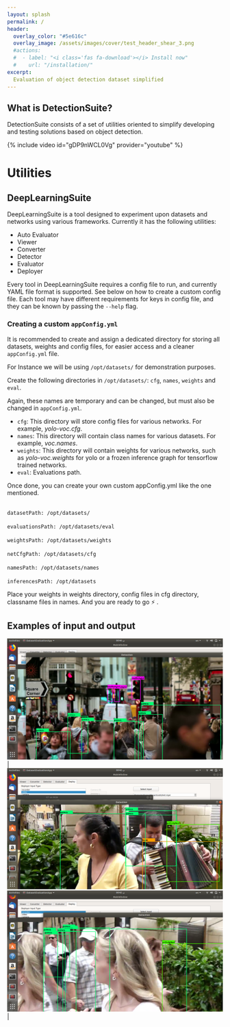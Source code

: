 ```yaml
---
layout: splash
permalink: /
header:
  overlay_color: "#5e616c"
  overlay_image: /assets/images/cover/test_header_shear_3.png
  #actions:
  #  - label: "<i class='fas fa-download'></i> Install now"
  #    url: "/installation/"
excerpt: 
  Evaluation of object detection dataset simplified
---
```



## What is DetectionSuite?

DetectionSuite consists of a set of utilities oriented to simplify developing and testing solutions based on object detection.

{% include video id="gDP9nWCL0Vg" provider="youtube" %}

# Utilities

## DeepLearningSuite

DeepLearningSuite is a tool designed to experiment upon datasets and networks using various frameworks. Currently it has the following utilities:

+ Auto Evaluator
+ Viewer
+ Converter
+ Detector
+ Evaluator
+ Deployer

Every tool in DeepLearningSuite requires a config file to run, and currently YAML file format is supported. See below on how to create a custom config file.
Each tool may have different requirements for keys in config file, and they can be known by passing the ```--help``` flag.

### Creating a custom ```appConfig.yml```
It is recommended to create and assign a dedicated directory for storing all datasets, weights and config files, for easier access and a cleaner ```appConfig.yml``` file.

For Instance we will be using ```/opt/datasets/``` for demonstration purposes.

Create the following directories in ```/opt/datasets/```: ```cfg```, ```names```, ```weights``` and ```eval```.

Again, these names are temporary and can be changed, but must also be changed in ```appConfig.yml```.

* ```cfg```: This directory will store config files for various networks. For example, *yolo-voc.cfg*.
* ```names```: This directory will contain class names for various datasets. For example, *voc.names*.
* ```weights```: This directory will contain weights for various networks, such as *yolo-voc.weights* for yolo or a frozen inference graph for tensorflow trained networks.
* ```eval```: Evaluations path.

Once done, you can create your own custom appConfig.yml like the one mentioned.

```

datasetPath: /opt/datasets/

evaluationsPath: /opt/datasets/eval

weightsPath: /opt/datasets/weights

netCfgPath: /opt/datasets/cfg

namesPath: /opt/datasets/names

inferencesPath: /opt/datasets

```

Place your weights in weights directory, config files in cfg directory, classname files in names. And you are ready to go ⚡️ .

## Examples of input and output

![](../assets/images/screen1.png)  |  ![](../assets/images/screen2.png) 
![](../assets/images/screen3.png)  |  
